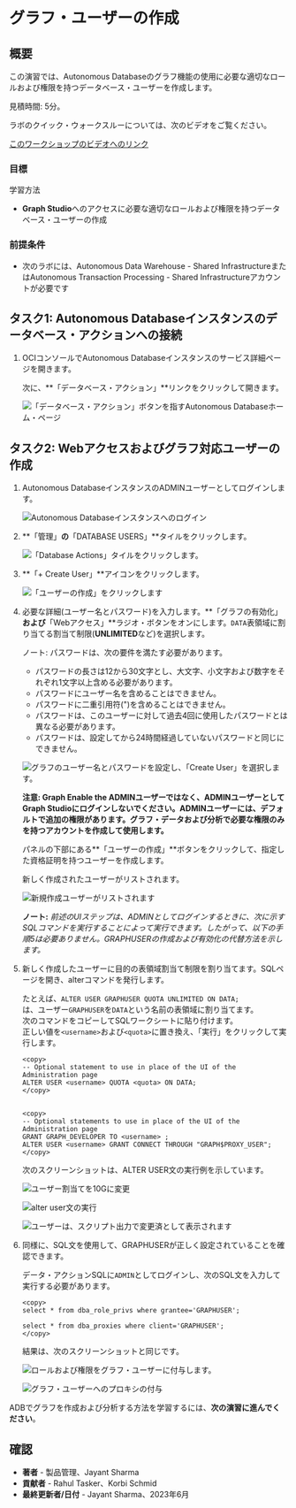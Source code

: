 # グラフ・ユーザーの作成

## 概要

この演習では、Autonomous Databaseのグラフ機能の使用に必要な適切なロールおよび権限を持つデータベース・ユーザーを作成します。

見積時間: 5分。

ラボのクイック・ウォークスルーについては、次のビデオをご覧ください。

[このワークショップのビデオへのリンク](youtube:CQh8Q24Rboc)

### 目標

学習方法

*   **Graph Studio**へのアクセスに必要な適切なロールおよび権限を持つデータベース・ユーザーの作成

### 前提条件

*   次のラボには、Autonomous Data Warehouse - Shared InfrastructureまたはAutonomous Transaction Processing - Shared Infrastructureアカウントが必要です

## タスク1: Autonomous Databaseインスタンスのデータベース・アクションへの接続

1.  OCIコンソールでAutonomous Databaseインスタンスのサービス詳細ページを開きます。
    
    次に、**「データベース・アクション」**リンクをクリックして開きます。
    
    ![「データベース・アクション」ボタンを指すAutonomous Databaseホーム・ページ](images/open-database-actions.png "「データベース・アクション」ボタンを指すAutonomous Databaseホーム・ページ")
    

## タスク2: Webアクセスおよびグラフ対応ユーザーの作成

1.  Autonomous DatabaseインスタンスのADMINユーザーとしてログインします。
    
    ![Autonomous Databaseインスタンスへのログイン](./images/login.png "Autonomous Databaseインスタンスへのログイン")
    
2.  **「管理」**の**「DATABASE USERS」**タイルをクリックします。
    
    ![「Database Actions」タイルをクリックします。](./images/db-actions-users.png "「Database Actions」タイルをクリックします。")
    
3.  **「+ Create User」**アイコンをクリックします。
    
    ![「ユーザーの作成」をクリックします](./images/db-actions-create-user.png "「ユーザーの作成」をクリックします ")
    
4.  必要な詳細(ユーザー名とパスワード)を入力します。**「グラフの有効化」**および**「Webアクセス」**ラジオ・ボタンをオンにします。`DATA`表領域に割り当てる割当て制限(**UNLIMITED**など)を選択します。
    
    ノート: パスワードは、次の要件を満たす必要があります。
    
    *   パスワードの長さは12から30文字とし、大文字、小文字および数字をそれぞれ1文字以上含める必要があります。
    *   パスワードにユーザー名を含めることはできません。
    *   パスワードに二重引用符(")を含めることはできません。
    *   パスワードは、このユーザーに対して過去4回に使用したパスワードとは異なる必要があります。
    *   パスワードは、設定してから24時間経過していないパスワードと同じにできません。
    
    ![グラフのユーザー名とパスワードを設定し、「Create User」を選択します。](images/db-actions-create-graph-user.png "グラフのユーザー名とパスワードを設定し、「Create User」を選択します。 ")
    
    **注意: Graph Enable the ADMINユーザーではなく、ADMINユーザーとしてGraph Studioにログインしないでください。ADMINユーザーには、デフォルトで追加の権限があります。グラフ・データおよび分析で必要な権限のみを持つアカウントを作成して使用します。**
    
    パネルの下部にある**「ユーザーの作成」**ボタンをクリックして、指定した資格証明を持つユーザーを作成します。
    
    新しく作成されたユーザーがリストされます。
    
    ![新規作成ユーザーがリストされます](./images/db-actions-user-created.png "新規作成ユーザーがリストされます ")
    
    **ノート:** _前述のUIステップは、ADMINとしてログインするときに、次に示すSQLコマンドを実行することによって実行できます。したがって、以下の手順5は必要ありません。GRAPHUSERの作成および有効化の代替方法を示します。_
    
5.  新しく作成したユーザーに目的の表領域割当て制限を割り当てます。SQLページを開き、alterコマンドを発行します。
    
    たとえば、`ALTER USER GRAPHUSER QUOTA UNLIMITED ON DATA;`  
    は、ユーザー`GRAPHUSER`を`DATA`という名前の表領域に割り当てます。  
    次のコマンドをコピーしてSQLワークシートに貼り付けます。  
    正しい値を`<username>`および`<quota>`に置き換え、「実行」をクリックして実行します。
    
        <copy>
        -- Optional statement to use in place of the UI of the Administration page
        ALTER USER <username> QUOTA <quota> ON DATA;
        </copy>
        
    
        <copy>
        -- Optional statements to use in place of the UI of the Administration page
        GRANT GRAPH_DEVELOPER TO <username> ;
        ALTER USER <username> GRANT CONNECT THROUGH "GRAPH$PROXY_USER";
        </copy>
        
    
    次のスクリーンショットは、ALTER USER文の実行例を示しています。
    
    ![ユーザー割当てを10Gに変更](./images/alter-user.png "ユーザー割当てを10Gに変更")
    
    ![alter user文の実行](./images/run-sql.png "alter user文の実行")
    
    ![ユーザーは、スクリプト出力で変更済として表示されます](./images/user-altered.png "ユーザーは、スクリプト出力で変更済として表示されます")
    
6.  同様に、SQL文を使用して、GRAPHUSERが正しく設定されていることを確認できます。
    
    データ・アクションSQLに`ADMIN`としてログインし、次のSQL文を入力して実行する必要があります。
    
        <copy>
        select * from dba_role_privs where grantee='GRAPHUSER';
        
        select * from dba_proxies where client='GRAPHUSER';
        </copy>
        
    
    結果は、次のスクリーンショットと同じです。
    
    ![ロールおよび権限をグラフ・ユーザーに付与します。](images/graphuser-role-privs.png "ロールおよび権限をグラフ・ユーザーに付与します。")
    
    ![グラフ・ユーザーへのプロキシの付与](images/graphuser-proxy-grant.png "グラフ・ユーザーへのプロキシの付与")
    

ADBでグラフを作成および分析する方法を学習するには、**次の演習に進んでください**。

## 確認

*   **著者** - 製品管理、Jayant Sharma
*   **貢献者** - Rahul Tasker、Korbi Schmid
*   **最終更新者/日付** - Jayant Sharma、2023年6月